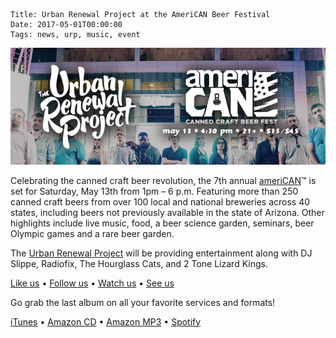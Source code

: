     Title: Urban Renewal Project at the AmeriCAN Beer Festival
    Date: 2017-05-01T00:00:00
    Tags: news, urp, music, event

<img src="/img/blog/2017/05/01/urban-renewal-project-american-beer-festival/american-beer-festival-banner.jpg"
     alt="Urban Renewal Project AmeriCAN Beer Festival Banner" 
     class="img-urp-banner">

<!-- more -->

Celebrating the canned craft beer revolution, the 7th annual [ameriCAN]™ is set
for Saturday, May 13th from 1pm – 6 p.m. Featuring more than 250 canned craft
beers from over 100 local and national breweries across 40 states, including
beers not previously available in the state of Arizona. Other highlights include
live music, food, a beer science garden, seminars, beer Olympic games and a rare
beer garden.

The [Urban Renewal Project] will be providing entertainment along with DJ
Slippe, Radiofix, The Hourglass Cats, and 2 Tone Lizard Kings.

[Like us] • [Follow us] • [Watch us] • [See us]

Go grab the last album on all your favorite services and formats!

[iTunes] • [Amazon CD] • [Amazon MP3] • [Spotify]

[ameriCAN]: https://www.cannedcraftbeerfest.com
[Urban Renewal Project]: http://urpmusic.com
[Like us]: http://www.fb.com/urpmusic
[Follow us]: http://www.twitter.com/urpmusic
[Watch us]: http://www.youtube.com/urpmusic
[See us]: https://www.instagram.com/urpmusic
[iTunes]: https://itunes.apple.com/us/album/local-legend/id910942147
[Amazon CD]: http://www.amazon.com/Local-Legend-Urban-Renewal-Project/dp/B00N9T391G
[Amazon MP3]: http://www.amazon.com/Local-Legend-Urban-Renewal-Project/dp/B00MWSOD6A
[Spotify]: https://play.spotify.com/album/6RtF0ZRBGIaqVC9imEo1BR
